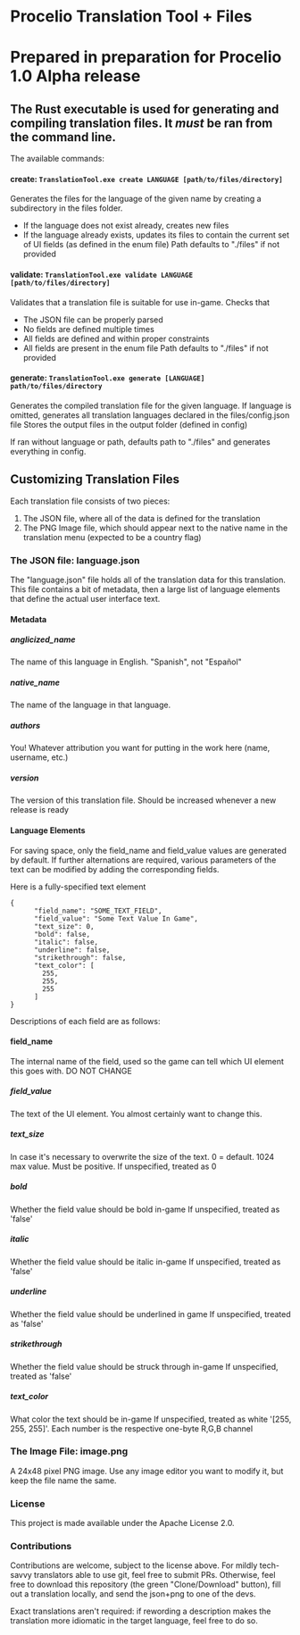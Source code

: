 # Procelio Translation Tool + Files
# Prepared in preparation for Procelio 1.0 Alpha release


## The Rust executable is used for generating and compiling translation files. It *must* be ran from the command line.

The available commands:
#### create: `TranslationTool.exe create LANGUAGE [path/to/files/directory]`
Generates the files for the language of the given name by creating a subdirectory in the files folder.
- If the language does not exist already, creates new files
- If the language already exists, updates its files to contain the current set of UI fields (as defined in the enum file)
Path defaults to "./files" if not provided

#### validate: `TranslationTool.exe validate LANGUAGE [path/to/files/directory]`
Validates that a translation file is suitable for use in-game. Checks that
- The JSON file can be properly parsed
- No fields are defined multiple times
- All fields are defined and within proper constraints
- All fields are present in the enum file
Path defaults to "./files" if not provided


#### generate: `TranslationTool.exe generate [LANGUAGE] path/to/files/directory`
Generates the compiled translation file for the given language.
If language is omitted, generates all translation languages declared in the files/config.json file
Stores the output files in the output folder (defined in config)

If ran without language or path, defaults path to "./files" and generates everything in config.

## Customizing Translation Files
Each translation file consists of two pieces:
1) The JSON file, where all of the data is defined for the translation
2) The PNG Image file, which should appear next to the native name in the translation menu (expected to be a country flag)

### The JSON file: language.json
The "language.json" file holds all of the translation data for this translation.
This file contains a bit of metadata, then a large list of language elements that define the actual user interface text.

#### Metadata

##### anglicized_name
The name of this language in English. "Spanish", not "Español"

##### native_name
The name of the language in that language. 

##### authors
You! Whatever attribution you want for putting in the work here (name, username, etc.)

##### version
The version of this translation file. Should be increased whenever a new release is ready

#### Language Elements
For saving space, only the field_name and field_value values are generated by default.
If further alternations are required, various parameters of the text can be modified by adding the corresponding fields.

Here is a fully-specified text element
```
{
      "field_name": "SOME_TEXT_FIELD",
      "field_value": "Some Text Value In Game",
      "text_size": 0,
      "bold": false,
      "italic": false,
      "underline": false,
      "strikethrough": false,
      "text_color": [
        255,
        255,
        255
      ]
}
```
Descriptions of each field are as follows:

#### field_name
The internal name of the field, used so the game can tell which UI element this goes with.
DO NOT CHANGE

##### field_value
The text of the UI element. You almost certainly want to change this.

##### text_size
In case it's necessary to overwrite the size of the text. 0 = default. 1024 max value. Must be positive.
If unspecified, treated as 0

##### bold
Whether the field value should be bold in-game
If unspecified, treated as 'false'

##### italic
Whether the field value should be italic in-game
If unspecified, treated as 'false'

##### underline
Whether the field value should be underlined in game
If unspecified, treated as 'false'

##### strikethrough
Whether the field value should be struck through in-game
If unspecified, treated as 'false'

##### text_color
What color the text should be in-game
If unspecified, treated as white '[255, 255, 255]'. Each number is the respective one-byte R,G,B channel

### The Image File: image.png
A 24x48 pixel PNG image.
Use any image editor you want to modify it, but keep the file name the same.



### License
This project is made available under the Apache License 2.0.

### Contributions
Contributions are welcome, subject to the license above.
For mildly tech-savvy translators able to use git, feel free to submit PRs.
Otherwise, feel free to download this repository (the green "Clone/Download" button), fill out a translation locally, and send the json+png to one of the devs.

Exact translations aren't required: if rewording a description makes the translation more idiomatic in the target language, feel free to do so.
